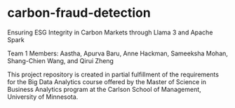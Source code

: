# carbon-fraud-detection

Ensuring ESG Integrity in Carbon Markets through Llama 3 and Apache Spark

Team 1
Members: Aastha, Apurva Baru, Anne Hackman, Sameeksha Mohan, Shang-Chien Wang, and Qirui Zheng

This project repository is created in partial fulfillment of the requirements for the Big Data Analytics course offered by the Master of Science in Business Analytics program at the Carlson School of Management, University of Minnesota.
